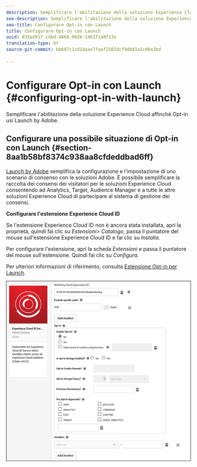 ```yaml
---
description: Semplificare l'abilitazione della soluzione Experience Cloud affinché Opt-in usi Launch by Adobe.
seo-description: Semplificare l'abilitazione della soluzione Experience Cloud affinché Opt-in usi Launch by Adobe.
seo-title: Configurare Opt-in con Launch
title: Configurare Opt-in con Launch
uuid: d35ed917-c4bd-4868-9026-1461f1a8f13e
translation-type: ht
source-git-commit: bb687c1cd14aae7faef2565dcf9d041a1c06e3bd

---
```



# Configurare Opt-in con Launch {#configuring-opt-in-with-launch}

Semplificare l&#39;abilitazione della soluzione Experience Cloud affinché Opt-in usi Launch by Adobe.

## Configurare una possibile situazione di Opt-in con Launch {#section-8aa1b58bf8374c938aa8cfdeddbad6ff}

[Launch by Adobe](https://docs.adobelaunch.com/) semplifica la configurazione e l&#39;impostazione di uno scenario di consenso con le soluzioni Adobe. È possibile semplificare la raccolta dei consensi dei visitatori per le soluzioni Experience Cloud consentendo ad Analytics, Target, Audience Manager e a tutte le altre soluzioni Experience Cloud di partecipare al sistema di gestione dei consensi.

**Configurare l&#39;estensione Experience Cloud ID**

Se l&#39;estensione Experience Cloud ID non è ancora stata installata, apri la proprietà, quindi fai clic su *Estensioni&gt; Catalogo*, passa il puntatore del mouse sull&#39;estensione Experience Cloud ID e fai clic su *Installa*.

Per configurare l&#39;estensione, apri la scheda *Estensioni* e passa il puntatore del mouse sull&#39;estensione. Quindi fai clic su *Configura*.

Per ulteriori informazioni di riferimento, consulta [Estensione Opt-in per Launch](https://docs.adobelaunch.com/extension-reference/web/experience-cloud-id-service-extension).

![](assets/optin-launch.jpg)

